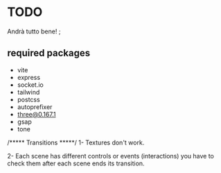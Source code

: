  # TODO

 Andrà tutto bene! ;



 ## required packages
 - vite
 - express
 - socket.io
 - tailwind
 - postcss
 - autoprefixer
 - three@0.167.1
 - gsap
 - tone 

/***** Transitions *****/
1- Textures don't work.

2- Each scene has different controls or events (interactions) you have to check them after each scene ends its transition.